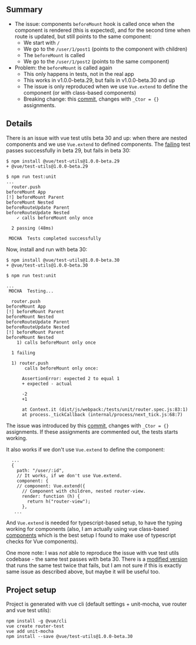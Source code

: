 ## Summary

* The issue: components `beforeMount` hook is called once when the component is rendered (this is expected), and for the second time when route is updated, but still points to the same component:
  * We start with `/`
  * We go to the `/user/1/post1` (points to the component with children)
  * The `beforeMount` is called
  * We go to the `/user/1/post2` (points to the same component)
* Problem: the `beforeMount` is called again
  * This only happens in tests, not in the real app
  * This works in v1.0.0-beta.29, but fails in v1.0.0-beta.30 and up
  * The issue is only reproduced when we use `Vue.extend` to define the component (or with class-based components)
  * Breaking change: this [commit](https://github.com/vuejs/vue-test-utils/commit/0c07653ddff92fbbc8852256ee99e1c41476e6ab), changes with `_Ctor = {}` assignments.

## Details

There is an issue with vue test utils beta 30 and up: when there are nested components and we use `Vue.extend` to defined components.
The [failing](./tests/unit/router.spec.js) test passes successfully in beta 29, but fails in beta 30:

```
$ npm install @vue/test-utils@1.0.0-beta.29
+ @vue/test-utils@1.0.0-beta.29
```

```
$ npm run test:unit
...
  router.push
beforeMount App
[!] beforeMount Parent
beforeMount Nested
beforeRouteUpdate Parent
beforeRouteUpdate Nested
    ✓ calls beforeMount only once

  2 passing (48ms)

 MOCHA  Tests completed successfully
```

Now, install and run with beta 30:

```
$ npm install @vue/test-utils@1.0.0-beta.30
+ @vue/test-utils@1.0.0-beta.30
```

```
$ npm run test:unit

...
 MOCHA  Testing...

  router.push
beforeMount App
[!] beforeMount Parent
beforeMount Nested
beforeRouteUpdate Parent
beforeRouteUpdate Nested
[!] beforeMount Parent
beforeMount Nested
    1) calls beforeMount only once

  1 failing

  1) router.push
       calls beforeMount only once:

      AssertionError: expected 2 to equal 1
      + expected - actual

      -2
      +1

      at Context.it (dist/js/webpack:/tests/unit/router.spec.js:83:1)
      at process._tickCallback (internal/process/next_tick.js:68:7)
```

The issue was introduced by this [commit](https://github.com/vuejs/vue-test-utils/commit/0c07653ddff92fbbc8852256ee99e1c41476e6ab), changes with `_Ctor = {}` assignments.
If these assignments are commented out, the tests starts working.

It also works if we don't use `Vue.extend` to define the component:

```
  ...
  {
    path: "/user/:id",
    // It works, if we don't use Vue.extend.
    component: {
    // component: Vue.extend({
      // Component with children, nested router-view.
      render: function (h) {
        return h("router-view");
      },
   ...
```

And `Vue.extend` is needed for typescript-based setup, to have the typing working for components (also, I am actually using vue class-based [components](https://vuejs.org/v2/guide/typescript.html#Class-Style-Vue-Components) which is the best setup I found to make use of typescript checks for Vue components).

One more note: I was *not* able to reproduce the issue with vue test utils codebase - the same test passes with beta 30.
There is a [modified version](./vue-test-utils-test-example.spec.js) that runs the same test twice that fails, but I am not sure if this is exactly same issue as described above, but maybe it will be useful too.

## Project setup

Project is generated with vue cli (default settings + unit-mocha, vue router and vue test utils):

```
npm install -g @vue/cli
vue create router-test
vue add unit-mocha
npm install --save @vue/test-utils@1.0.0-beta.30
```
